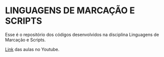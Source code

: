 # LINGUAGENS DE MARCAÇÃO E SCRIPTS

Esse é o repositório dos códigos desenvolvidos na disciplina Linguagens de Marcação e Scripts.

[Link](https://www.youtube.com/playlist?list=PLxJywRFsduwns9heL6TS1g_t5ZISpfJpA) das aulas no Youtube.
